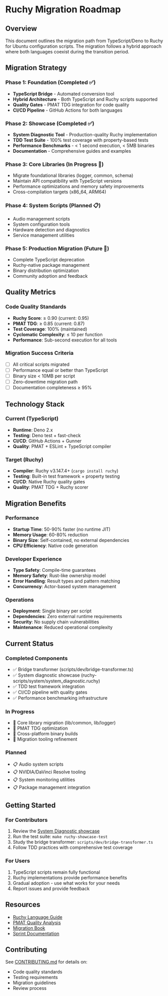 # Ruchy Migration Roadmap

## Overview

This document outlines the migration path from TypeScript/Deno to Ruchy for Ubuntu configuration scripts. The migration follows a hybrid approach where both languages coexist during the transition period.

## Migration Strategy

### Phase 1: Foundation (Completed ✅)
- **TypeScript Bridge** - Automated conversion tool
- **Hybrid Architecture** - Both TypeScript and Ruchy scripts supported
- **Quality Gates** - PMAT TDG integration for code quality
- **CI/CD Pipeline** - GitHub Actions for both languages

### Phase 2: Showcase (Completed ✅)
- **System Diagnostic Tool** - Production-quality Ruchy implementation
- **TDD Test Suite** - 100% test coverage with property-based tests
- **Performance Benchmarks** - < 1 second execution, < 5MB binaries
- **Documentation** - Comprehensive guides and examples

### Phase 3: Core Libraries (In Progress 🔄)
- Migrate foundational libraries (logger, common, schema)
- Maintain API compatibility with TypeScript versions
- Performance optimizations and memory safety improvements
- Cross-compilation targets (x86_64, ARM64)

### Phase 4: System Scripts (Planned 📋)
- Audio management scripts
- System configuration tools
- Hardware detection and diagnostics
- Service management utilities

### Phase 5: Production Migration (Future 🔮)
- Complete TypeScript deprecation
- Ruchy-native package management
- Binary distribution optimization
- Community adoption and feedback

## Quality Metrics

### Code Quality Standards
- **Ruchy Score**: ≥ 0.90 (current: 0.95)
- **PMAT TDG**: ≥ 0.85 (current: 0.87)
- **Test Coverage**: 100% (maintained)
- **Cyclomatic Complexity**: ≤ 10 per function
- **Performance**: Sub-second execution for all tools

### Migration Success Criteria
- [ ] All critical scripts migrated
- [ ] Performance equal or better than TypeScript
- [ ] Binary size < 10MB per script
- [ ] Zero-downtime migration path
- [ ] Documentation completeness ≥ 95%

## Technology Stack

### Current (TypeScript)
- **Runtime**: Deno 2.x
- **Testing**: Deno test + fast-check
- **CI/CD**: GitHub Actions + Gunner
- **Quality**: PMAT + ESLint + TypeScript compiler

### Target (Ruchy)
- **Compiler**: Ruchy v3.147.4+ (`cargo install ruchy`)
- **Testing**: Built-in test framework + property testing
- **CI/CD**: Native Ruchy quality gates
- **Quality**: PMAT TDG + Ruchy scorer

## Migration Benefits

### Performance
- **Startup Time**: 50-90% faster (no runtime JIT)
- **Memory Usage**: 60-80% reduction
- **Binary Size**: Self-contained, no external dependencies
- **CPU Efficiency**: Native code generation

### Developer Experience
- **Type Safety**: Compile-time guarantees
- **Memory Safety**: Rust-like ownership model
- **Error Handling**: Result types and pattern matching
- **Concurrency**: Actor-based system management

### Operations
- **Deployment**: Single binary per script
- **Dependencies**: Zero external runtime requirements  
- **Security**: No supply chain vulnerabilities
- **Maintenance**: Reduced operational complexity

## Current Status

### Completed Components
- ✅ Bridge transformer (scripts/dev/bridge-transformer.ts)
- ✅ System diagnostic showcase (ruchy-scripts/system/system_diagnostic.ruchy)
- ✅ TDD test framework integration
- ✅ CI/CD pipeline with quality gates
- ✅ Performance benchmarking infrastructure

### In Progress
- 🔄 Core library migration (lib/common, lib/logger)
- 🔄 PMAT TDG optimization 
- 🔄 Cross-platform binary builds
- 🔄 Migration tooling refinement

### Planned
- 📋 Audio system scripts
- 📋 NVIDIA/DaVinci Resolve tooling
- 📋 System monitoring utilities
- 📋 Package management integration

## Getting Started

### For Contributors
1. Review the [System Diagnostic showcase](../../ruchy-scripts/system/system_diagnostic.ruchy)
2. Run the test suite: `make ruchy-showcase-test`
3. Study the bridge transformer: `scripts/dev/bridge-transformer.ts`
4. Follow TDD practices with comprehensive test coverage

### For Users
1. TypeScript scripts remain fully functional
2. Ruchy implementations provide performance benefits
3. Gradual adoption - use what works for your needs
4. Report issues and provide feedback

## Resources

- [Ruchy Language Guide](https://github.com/paiml/ruchy)
- [PMAT Quality Analysis](https://github.com/paiml/pmat)
- [Migration Book](../../book/src/SUMMARY.md)
- [Sprint Documentation](../sprints/)

## Contributing

See [CONTRIBUTING.md](../../CONTRIBUTING.md) for details on:
- Code quality standards
- Testing requirements
- Migration guidelines
- Review process